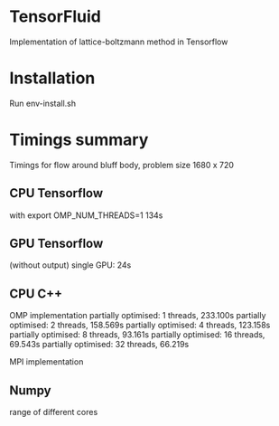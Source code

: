 # TensorFluid
Implementation of lattice-boltzmann method in Tensorflow 

# Installation 
Run env-install.sh

# Timings summary 
Timings for flow around bluff body, problem size 1680 x 720 

## CPU Tensorflow
with export OMP_NUM_THREADS=1
134s

## GPU Tensorflow
(without output)
single GPU: 24s

## CPU C++ 
OMP implementation
partially optimised: 1 threads, 233.100s
partially optimised: 2 threads, 158.569s
partially optimised: 4 threads, 123.158s
partially optimised: 8 threads, 93.161s
partially optimised: 16 threads, 69.543s
partially optimised: 32 threads, 66.219s 

MPI implementation 

## Numpy 

range of different cores
